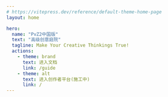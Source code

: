 ```yaml
---
# https://vitepress.dev/reference/default-theme-home-page
layout: home

hero:
  name: "PvZ2中国版"
  text: "高级创意庭院"
  tagline: Make Your Creative Thinkings True!
  actions:
    - theme: brand
      text: 进入文档
      link: /guide
    - theme: alt
      text: 进入创作者平台(施工中)
      link: /
---
```



